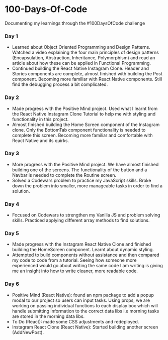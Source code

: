 # 100-Days-Of-Code
Documenting my learnings through the #100DaysOfCode challenge

### Day 1
- Learned about Object Oriented Programming and Design Patterns. Watched a video explaining the four main principles of design patterns (Encapsulation, Abstraction, Inheritance, Polymorphism) and read an article about how these can be applied in Functional Programming. 
- Continued building the React Native Instagram Clone. Header and Stories components are complete, almost finished with building the Post component. Becoming more familiar with React Native components. Still find the debugging process a bit complicated. 


### Day 2
- Made progress with the Positive Mind project. Used what I learnt from the React Native Instagram Clone Tutorial to help me with styling and functionality in this project.
- Almost finished building the Home Screen component of the Instagram clone. Only the BottomTab component functionality is needed to complete this screen. Becoming more familiar and comfortable with React Native and its quirks. 

### Day 3 
- More progress with the Positive Mind project. We have almost finished building one of the screens. The functionality of the button and a Navbar is needed to complete the Routine screen. 
- Solved a Codewars problem to practice my JavaScript skills. Broke down the problem into smaller, more manageable tasks in order to find a solution. 

### Day 4
- Focused on Codewars to strengthen my Vanilla JS and problem solving skills. Practiced applying different array methods to find solutions. 

### Day 5 
- Made progress with the Instagram React Native Clone and finished building the HomeScreen component. Learnt about dynamic styling. 
- Attempted to build components without assistance and then compared my code to code from a tutorial. Seeing how someone more experienced would go about writing the same code I am writing is giving me an insight into how to write cleaner, more readable code. 

### Day 6
- Positive Mind (React Native): found an npm package to add a popup modal to our project so users can input tasks. Using props, we are working on passing individual functions to each display box which will handle submitting information to the correct data libs i.e morning tasks are stored in the morning data libs. 
- To Do (React): made some CSS adjustments and redeployed.
- Instagram React Clone (React Native): Started building another screen (AddNewPost).

